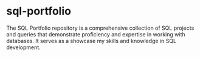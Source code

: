 # sql-portfolio
The SQL Portfolio repository is a comprehensive collection of SQL projects and queries that demonstrate proficiency and expertise in working with databases. 
It serves as a showcase my skills and knowledge in SQL development.
